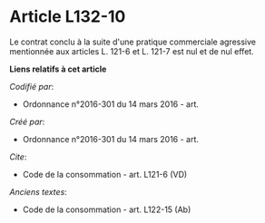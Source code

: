 # Article L132-10

Le contrat conclu à la suite d'une pratique commerciale agressive mentionnée aux articles L. 121-6 et L. 121-7 est nul et de
nul effet.

**Liens relatifs à cet article**

_Codifié par_:

  - Ordonnance n°2016-301 du 14 mars 2016 - art.

_Créé par_:

  - Ordonnance n°2016-301 du 14 mars 2016 - art.

_Cite_:

  - Code de la consommation - art. L121-6 (VD)

_Anciens textes_:

  - Code de la consommation - art. L122-15 (Ab)
